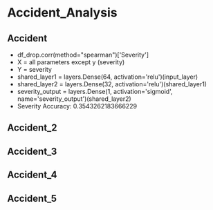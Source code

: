 # Accident_Analysis

## Accident
* df_drop.corr(method="spearman")['Severity']
* X = all parameters except y (severity)
* Y = severity
* shared_layer1 = layers.Dense(64, activation='relu')(input_layer)
* shared_layer2 = layers.Dense(32, activation='relu')(shared_layer1)
* severity_output = layers.Dense(1, activation='sigmoid', name='severity_output')(shared_layer2)
* Severity Accuracy: 0.3543262183666229

## Accident_2



## Accident_3



## Accident_4


## Accident_5
